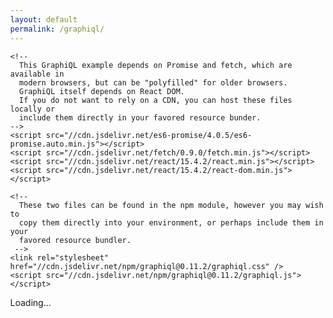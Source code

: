 ```yaml
---
layout: default
permalink: /graphiql/
---
```


<!--
 *  Copyright (c) Facebook, Inc.
 *  All rights reserved.
 *
 *  This source code is licensed under the license found in the
 *  LICENSE file in the root directory of this source tree.
-->
<!DOCTYPE html>
<html>
<head>
    <style>
        body {
            height: 100%;
            margin: 0;
            width: 100%;
            overflow: hidden;
        }
        #graphiql {
            height: 100vh;
        }
    </style>

    <!--
      This GraphiQL example depends on Promise and fetch, which are available in
      modern browsers, but can be "polyfilled" for older browsers.
      GraphiQL itself depends on React DOM.
      If you do not want to rely on a CDN, you can host these files locally or
      include them directly in your favored resource bunder.
    -->
    <script src="//cdn.jsdelivr.net/es6-promise/4.0.5/es6-promise.auto.min.js"></script>
    <script src="//cdn.jsdelivr.net/fetch/0.9.0/fetch.min.js"></script>
    <script src="//cdn.jsdelivr.net/react/15.4.2/react.min.js"></script>
    <script src="//cdn.jsdelivr.net/react/15.4.2/react-dom.min.js"></script>

    <!--
      These two files can be found in the npm module, however you may wish to
      copy them directly into your environment, or perhaps include them in your
      favored resource bundler.
     -->
    <link rel="stylesheet" href="//cdn.jsdelivr.net/npm/graphiql@0.11.2/graphiql.css" />
    <script src="//cdn.jsdelivr.net/npm/graphiql@0.11.2/graphiql.js"></script>

</head>
<body>
<div id="graphiql">Loading...</div>

<script>

    /**
     * This GraphiQL example illustrates how to use some of GraphiQL's props
     * in order to enable reading and updating the URL parameters, making
     * link sharing of queries a little bit easier.
     *
     * This is only one example of this kind of feature, GraphiQL exposes
     * various React params to enable interesting integrations.
     */

        // Parse the search string to get url parameters.
    var search = window.location.search;
    var parameters = {};
    search.substr(1).split('&').forEach(function (entry) {
        var eq = entry.indexOf('=');
        if (eq >= 0) {
            parameters[decodeURIComponent(entry.slice(0, eq))] =
                decodeURIComponent(entry.slice(eq + 1));
        }
    });

    // if variables was provided, try to format it.
    if (parameters.variables) {
        try {
            parameters.variables =
                JSON.stringify(JSON.parse(parameters.variables), null, 2);
        } catch (e) {
            // Do nothing, we want to display the invalid JSON as a string, rather
            // than present an error.
        }
    }

    // When the query and variables string is edited, update the URL bar so
    // that it can be easily shared
    function onEditQuery(newQuery) {
        parameters.query = newQuery;
        updateURL();
    }

    function onEditVariables(newVariables) {
        parameters.variables = newVariables;
        updateURL();
    }

    function onEditOperationName(newOperationName) {
        parameters.operationName = newOperationName;
        updateURL();
    }

    function updateURL() {
        var newSearch = '?' + Object.keys(parameters).filter(function (key) {
                return Boolean(parameters[key]);
            }).map(function (key) {
                return encodeURIComponent(key) + '=' +
                       encodeURIComponent(parameters[key]);
            }).join('&');
        history.replaceState(null, null, newSearch);
    }



    // Defines a GraphQL fetcher using the fetch API. You're not required to
    // use fetch, and could instead implement graphQLFetcher however you like,
    // as long as it returns a Promise or Observable.
    function graphQLFetcher(graphQLParams) {
        return fetch('$template', {
            method: 'post',
            headers: {
                'Accept': 'application/json',
                'Content-Type': 'application/json'
            },
            body: JSON.stringify(graphQLParams),
            credentials: 'include',
        }).then(function (response) {
            return response.text();
        }).then(function (responseBody) {
            try {
                return JSON.parse(responseBody);
            } catch (error) {
                return responseBody;
            }
        });
    }

    // Render GraphiQL /> into the body.
    // See the README in the top level of this module to learn more about
    // how you can customize GraphiQL by providing different values or
    // additional child elements.
    ReactDOM.render(
        React.createElement(GraphiQL, {
            fetcher: graphQLFetcher,
            query: parameters.query,
            variables: parameters.variables,
            operationName: parameters.operationName,
            onEditQuery: onEditQuery,
            onEditVariables: onEditVariables,
            onEditOperationName: onEditOperationName
        }),
        document.getElementById('graphiql')
    );
</script>
</body>
</html>
